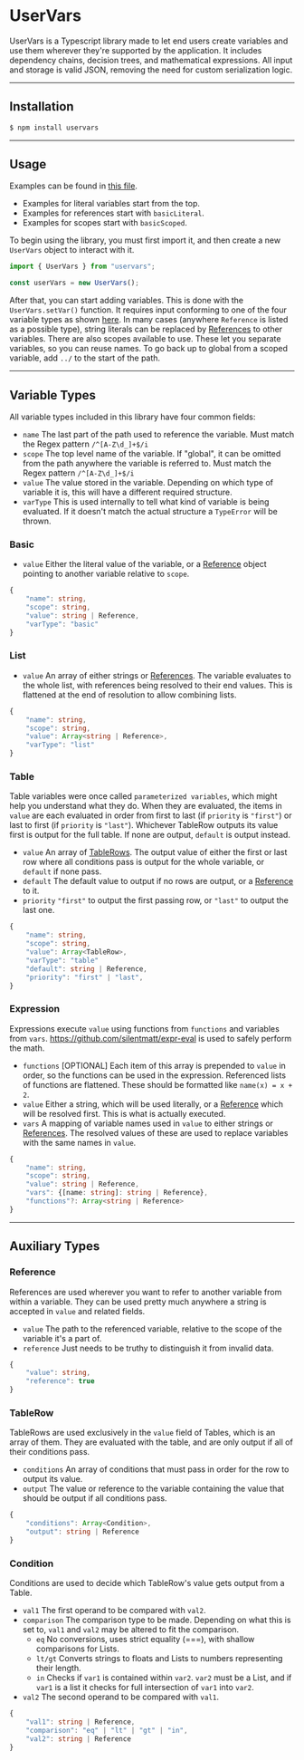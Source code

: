 # UserVars

UserVars is a Typescript library made to let end users create variables and use them wherever they're supported by the application. It includes dependency chains, decision trees, and mathematical expressions. All input and storage is valid JSON, removing the need for custom serialization logic.

---

## Installation

```bash
$ npm install uservars
```

---

## Usage

Examples can be found in [this file](./examples.ts). 

- Examples for literal variables start from the top.
- Examples for references start with `basicLiteral`.
- Examples for scopes start with `basicScoped`.

To begin using the library, you must first import it, and then create a new `UserVars` object to interact with it.

```ts
import { UserVars } from "uservars";

const userVars = new UserVars();
```

After that, you can start adding variables. This is done with the `UserVars.setVar()` function. It requires input conforming to one of the four variable types as shown [here](#variable-types). In many cases (anywhere `Reference` is listed as a possible type), string literals can be replaced by [References](#reference) to other variables. There are also scopes available to use. These let you separate variables, so you can reuse names. To go back up to global from a scoped variable, add `../` to the start of the path.

---

## Variable Types

All variable types included in this library have four common fields:

- `name` The last part of the path used to reference the variable. Must match the Regex pattern `/^[A-Z\d_]+$/i`
- `scope` The top level name of the variable. If "global", it can be omitted from the path anywhere the variable is referred to. Must match the Regex pattern `/^[A-Z\d_]+$/i`
- `value` The value stored in the variable. Depending on which type of variable it is, this will have a different required structure.
- `varType` This is used internally to tell what kind of variable is being evaluated. If it doesn't match the actual structure a `TypeError` will be thrown.

### Basic

- `value` Either the literal value of the variable, or a [Reference](#reference) object pointing to another variable relative to `scope`.

```ts
{
    "name": string,
    "scope": string,
    "value": string | Reference,
    "varType": "basic"
}
```

### List

- `value` An array of either strings or [References](#reference). The variable evaluates to the whole list, with references being resolved to their end values. This is flattened at the end of resolution to allow combining lists.

```ts
{
    "name": string,
    "scope": string,
    "value": Array<string | Reference>,
    "varType": "list"
}
```

### Table

Table variables were once called `parameterized variables`, which might help you understand what they do. When they are evaluated, the items in `value` are each evaluated in order from first to last (if `priority` is `"first"`) or last to first (if `priority` is `"last"`). Whichever TableRow outputs its value first is output for the full table. If none are output, `default` is output instead.

- `value` An array of [TableRows](#tablerow). The output value of either the first or last row where all conditions pass is output for the whole variable, or `default` if none pass.
- `default` The default value to output if no rows are output, or a [Reference](#reference) to it.
- `priority` `"first"` to output the first passing row, or `"last"` to output the last one.

```ts
{
    "name": string,
    "scope": string,
    "value": Array<TableRow>,
    "varType": "table"
    "default": string | Reference,
    "priority": "first" | "last",
}
```

### Expression

Expressions execute `value` using functions from `functions` and variables from `vars`. https://github.com/silentmatt/expr-eval is used to safely perform the math.

- `functions` [OPTIONAL] Each item of this array is prepended to `value` in order, so the functions can be used in the expression. Referenced lists of functions are flattened. These should be formatted like `name(x) = x + 2`.
- `value` Either a string, which will be used literally, or a [Reference](#reference) which will be resolved first. This is what is actually executed.
- `vars` A mapping of variable names used in `value` to either strings or [References](#reference). The resolved values of these are used to replace variables with the same names in `value`.

```ts
{
    "name": string,
    "scope": string,
    "value": string | Reference,
    "vars": {[name: string]: string | Reference},
    "functions"?: Array<string | Reference>
}
```

---

## Auxiliary Types

### Reference

References are used wherever you want to refer to another variable from within a variable. They can be used pretty much anywhere a string is accepted in `value` and related fields.

- `value` The path to the referenced variable, relative to the scope of the variable it's a part of.
- `reference` Just needs to be truthy to distinguish it from invalid data.

```ts
{
    "value": string,
    "reference": true
}
```

### TableRow

TableRows are used exclusively in the `value` field of Tables, which is an array of them. They are evaluated with the table, and are only output if all of their conditions pass.

- `conditions` An array of conditions that must pass in order for the row to output its value.
- `output` The value or reference to the variable containing the value that should be output if all conditions pass.

```ts
{
    "conditions": Array<Condition>,
    "output": string | Reference
}
```

### Condition

Conditions are used to decide which TableRow's value gets output from a Table.

- `val1` The first operand to be compared with `val2`.
- `comparison` The comparison type to be made. Depending on what this is set to, `val1` and `val2` may be altered to fit the comparison.
  - `eq` No conversions, uses strict equality (===), with shallow comparisons for Lists.
  - `lt/gt` Converts strings to floats and Lists to numbers representing their length.
  - `in` Checks if `var1` is contained within `var2`. `var2` must be a List, and if `var1` is a list it checks for full intersection of `var1` into `var2`.
- `val2` The second operand to be compared with `val1`.

```ts
{
    "val1": string | Reference,
    "comparison": "eq" | "lt" | "gt" | "in",
    "val2": string | Reference
}
```
